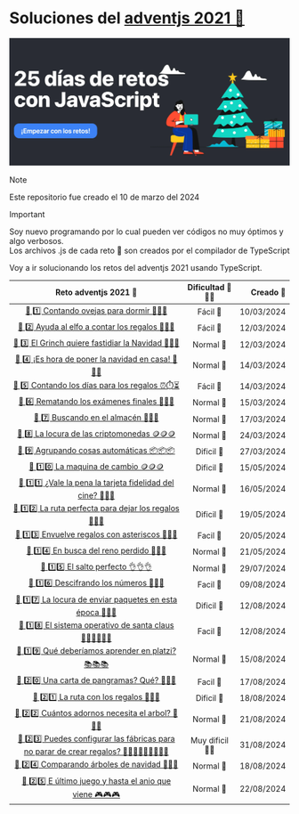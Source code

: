 # Soluciones del [adventjs 2021 🔗](https://2021.adventjs.dev/)

[![adventsjs hero](images/adventjsHero.webp)](https://2021.adventjs.dev/)

> [!NOTE]  
> Este repositorio fue creado el 10 de marzo del 2024

> [!IMPORTANT]  
> Soy nuevo programando por lo cual pueden ver códigos no muy óptimos y algo verbosos.  
> Los archivos .js de cada reto 🎯 son creados por el compilador de TypeScript

Voy a ir solucionando los retos del adventjs 2021 usando TypeScript.

|                                      Reto adventjs 2021 🎯                                      | Dificultad 🥉🥈🥇 |  Creado 📆 |
| :---------------------------------------------------------------------------------------------: | :---------------: | ---------: |
|                    [🎯 1️⃣ Contando ovejas para dormir 🐑🐑🐑](./1/README.md)                    |     Fácil 🥉      | 10/03/2024 |
|                [🎯 2️⃣ Ayuda al elfo a contar los regalos 🎁🎁🎁](./2/README.md)                 |     Fácil 🥉      | 12/03/2024 |
|              [ 🎯 3️⃣ El Grinch quiere fastidiar la Navidad 👹👹👹](./3/README.md)               |     Normal 🥈     | 12/03/2024 |
|              [ 🎯 4️⃣ ️¡Es hora de poner la navidad en casa! 🎄🎄🎄](./4/README.md)              |     Normal 🥈     | 14/03/2024 |
|                [🎯 5️⃣ Contando los días para los regalos ⏰⏱️⏳](./5/README.md)                 |     Fácil 🥉      | 14/03/2024 |
|                  [🎯 6️⃣ Rematando los exámenes finales 🧮🧮🧮](./6/README.md)                   |     Normal 🥈     | 15/03/2024 |
|                      [🎯 7️⃣ Buscando en el almacén 🏪🏪🏪](./7/README.md)                       |     Normal 🥈     | 17/03/2024 |
|                  [🎯 8️⃣ La locura de las criptomonedas 🪙🪙🪙 ](./8/README.md)                  |     Normal 🥈     | 24/03/2024 |
|                    [🎯 9️⃣ Agrupando cosas automáticas 📦📦📦](./9/README.md)                    |    Dificil 🥇     | 27/03/2024 |
|                      [🎯 1️⃣0️⃣ La maquina de cambio 🪙🪙🪙](./10/README.md)                      |    Dificil 🥇     | 15/05/2024 |
|          [🎯 1️⃣1️⃣ ¿Vale la pena la tarjeta fidelidad del cine? 🎫🎫🎫](./11/README.md)          |     Normal 🥈     | 16/05/2024 |
|            [ 🎯 1️⃣2️⃣ La ruta perfecta para dejar los regalos 🚆🚆🚆](./12/README.md)            |    Dificil 🥇     | 19/05/2024 |
|                [🎯 1️⃣3️⃣ Envuelve regalos con asteriscos 🎁🎁🎁](./13/README.md)                 |     Facil 🥉      | 20/05/2024 |
|                     [🎯 1️⃣4️⃣ En busca del reno perdido 🫎🫎🫎](./14/README.md)                     |     Normal 🥈     | 21/05/2024 |
|                       [🎯 1️⃣5️⃣ El salto perfecto 👌👌👌](./15/README.md)                        |     Normal 🥈     | 29/07/2024 |
|                    [🎯 1️⃣6️⃣ Descifrando los números 🔢🔢🔢](./16/README.md)                     |     Facil 🥉      | 09/08/2024 |
|           [🎯 1️⃣7️⃣ La locura de enviar paquetes en esta época 🎁🎁🎁](./17/README.md)           |    Dificil 🥇     | 12/08/2024 |
|              [🎯 1️⃣8️⃣ El sistema operativo de santa claus 🎅🏻🎅🏻🎅🏻](./18/README.md)               |     Facil 🥉      | 12/08/2024 |
|               [🎯 1️⃣9️⃣ Qué deberíamos aprender en platzi? 📚📚📚](./19/README.md)               |     Normal 🥈     | 15/08/2024 |
|                  [🎯 2️⃣0️⃣ Una carta de pangramas? Qué? 📩📩📩](./20/README.md)                  |     Facil 🥉      | 17/08/2024 |
|                    [🎯 2️⃣1️⃣ La ruta con los regalos 🚏🚏🚏](./21/README.md)                     |    Dificil 🥇     | 18/08/2024 |
|               [🎯 2️⃣2️⃣ Cuántos adornos necesita el arbol? 🎄🎄🎄](./22/README.md)               |     Normal 🥈     | 21/08/2024 |
| [🎯 2️⃣3️⃣ Puedes configurar las fábricas para no parar de crear regalos? 🧑🏻‍🔧🧑🏻‍🔧🧑🏻‍🔧](./23/README.md) | Muy dificil 🥇🥇  | 31/08/2024 |
|                 [🎯 2️⃣4️⃣ Comparando árboles de navidad 🎄🎄🎄](./24/README.md)                  |     Normal 🥈     | 18/08/2024 |
|            [🎯 2️⃣5️⃣ E último juego y hasta el anio que viene 🎮🎮🎮](./25/README.md)            |     Normal 🥈     | 22/08/2024 |
